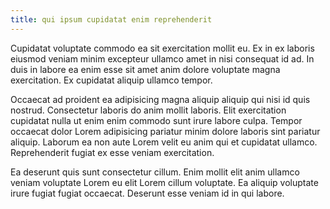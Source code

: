 ```yaml
---
title: qui ipsum cupidatat enim reprehenderit
---
```


Cupidatat voluptate commodo ea sit exercitation mollit eu. Ex in ex laboris eiusmod veniam minim excepteur ullamco amet in nisi consequat id ad. In duis in labore ea enim esse sit amet anim dolore voluptate magna exercitation. Ex cupidatat aliquip ullamco tempor.

Occaecat ad proident ea adipisicing magna aliquip aliquip qui nisi id quis nostrud. Consectetur laboris do anim mollit laboris. Elit exercitation cupidatat nulla ut enim enim commodo sunt irure labore culpa. Tempor occaecat dolor Lorem adipisicing pariatur minim dolore laboris sint pariatur aliquip. Laborum ea non aute Lorem velit eu anim qui et cupidatat ullamco. Reprehenderit fugiat ex esse veniam exercitation.

Ea deserunt quis sunt consectetur cillum. Enim mollit elit anim ullamco veniam voluptate Lorem eu elit Lorem cillum voluptate. Ea aliquip voluptate irure fugiat fugiat occaecat. Deserunt esse veniam id in qui labore.